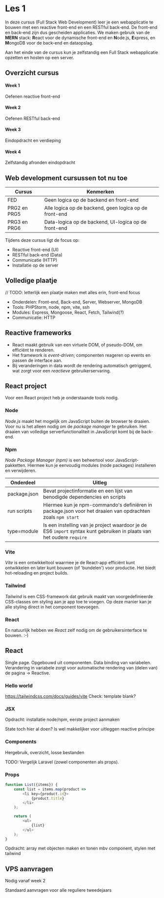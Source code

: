 # Les 1

In deze cursus (Full Stack Web Development) leer je een webapplicatie te bouwen met een reactive front-end en een
RESTful back-end. De front-end en back-end zijn dus gescheiden applicaties. We maken gebruik van de **MERN** stack:
**R**eact voor de dynamische front-end en **N**ode.js, **E**xpress, en **M**ongoDB voor de back-end en dataopslag.

Aan het einde van de cursus kun je zelfstandig een Full Stack webapplicatie
opzetten<!--, beveiligen als het past dit toevoegen in week 3--> en hosten op een
server.

## Overzicht cursus

#### Week 1

Oefenen reactive front-end

#### Week 2

Oefenen RESTful back-end

#### Week 3

Eindopdracht en verdieping

#### Week 4

Zelfstandig afronden eindopdracht

## Web development cursussen tot nu toe

| Cursus       | Kenmerken                                              |
|--------------|--------------------------------------------------------|
| FED          | Geen logica op de backend en front-end                 |
| PRG2 en PRG5 | Alle logica op de backend, geen logica op de front-end |
| PRG3 en PRG6 | Data-logica op de backend, UI-logica op de front-end   |

Tijdens deze cursus ligt de focus op:

* Reactive front-end (UI)
* RESTful back-end (Data)
* Communicatie (HTTP)
* Installatie op de server

## Volledige plaatje

// TODO: letterlijk een plaatje maken met alles erin, front-end focus

- Onderdelen: Front-end, Back-end, Server, Webserver, MongoDB
- Tools: PHPStorm, node, npm, vite, ssh
- Modules: Express, Mongoose, React, Fetch, Tailwind(?)
- Communicatie: HTTP

## Reactive frameworks

* React maakt gebruik van een virtuele DOM, of pseudo-DOM, om efficiënt te renderen.
* Het framework is *event-driven*; componenten reageren op events en passen de interface aan.
* Bij veranderingen in data wordt de rendering automatisch getriggerd, wat zorgt voor een *reactieve*
  gebruikerservaring.

## React project

Voor een React project heb je onderstaande tools nodig.

### Node

*Node.js* maakt het mogelijk om JavaScript buiten de browser te draaien. Voor nu is het alleen nodig om de *package
manager* te gebruiken. Het draaien van volledige serverfunctionaliteit in JavaScript komt bij de back-end.

### Npm

*Node Package Manager (npm)* is een beheertool voor JavaScript-pakketten. Hiermee kun je eenvoudig modules (node
packages) installeren en verwijderen.

| Onderdeel    | Uitleg                                                                                                                |
|--------------|-----------------------------------------------------------------------------------------------------------------------|
| package.json | Bevat projectinformatie en een lijst van benodigde dependencies en scripts                                            |
| run scripts  | Hiermee kun je npm-commando's definiëren in package.json voor het draaien van opdrachten zoals `npm start`            |
| type=module  | Is een instelling van je project waardoor je de ES6 `import` syntax kunt gebruiken in plaats van het oudere `require` |

### Vite

*Vite* is een ontwikkeltool waarmee je de React-app efficiënt kunt ontwikkelen en later kunt bouwen (of 'bundelen') voor
productie. Het biedt hot-reloading en project builds.

### Tailwind

*Tailwind* is een CSS-framework dat gebruik maakt van voorgedefinieerde CSS-classes om styling aan je app toe te voegen.
Op deze manier kan je alle styling direct in het component toevoegen.

### React

En natuurlijk hebben we *React* zelf nodig om de gebruikersinterface te bouwen. :-)

## React

Single page. Opgebouwd uit componenten. Data binding van variabelen. Verandering in variabele zorgt voor automatische
rendering van (delen van) de pagina -> Reactive.

### Hello world

https://tailwindcss.com/docs/guides/vite
Check: template blank?

### JSX

Opdracht: installatie node/npm, eerste project aanmaken

State toch hier al doen? Is wel makkelijker voor uitleggen reactive principe

### Components

Hergebruik, overzicht, losse bestanden

TODO: Vergelijk Laravel (zowel componenten als props).

### Props

<!-- Destructuring of `props.value`? => destructuring, omdat React docs dit doen. Uitleg hierover doen we bij PRG7 -->

```javascript
function List({items}) {
    const list = items.map(product =>
        <li key={product.id}>
            {product.title}
        </li>
    );

    return (
        <ul>
            {list}
        </ul>
    );
}
```

Opdracht: array met objecten maken en tonen mbv component, stylen met tailwind

## VPS aanvragen

Nodig vanaf week 2

Standaard aanvragen voor alle reguliere tweedejaars

